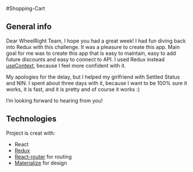 #Shopping-Cart

## General info
Dear WheelRight Team,
I hope you had a great week! I had fun diving back into Redux with this challenge.
It was a pleasure to create this app. Main goal for me was to create
this app that is easy to maintain, easy to add future discounts and easy to connect to API.
I used Redux instead [useContext](https://reactjs.org/docs/context.html), because
I feel more confident with it.


My apologies for the delay, but I helped my girlfriend with Settled Status and NIN.
I spent about three days with it, because I want to be 100% sure it works,
it is fast, and it is pretty and of course it works :)

I’m looking forward to hearing from you!



## Technologies
Project is creat with:
* React
* [Redux](https://redux.js.org/)
* [React-router](https://reactrouter.com/) for routing
* [Materialize](https://materializecss.com/) for design
